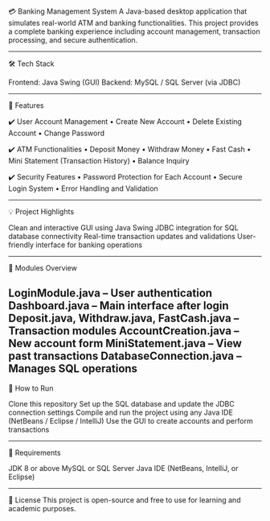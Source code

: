💳 Banking Management System
A Java-based desktop application that simulates real-world ATM and banking functionalities. This project provides a complete banking experience including account management, transaction processing, and secure authentication.

--------------------------------------------------------------------------------------------------------------

🛠️ Tech Stack

Frontend: Java Swing (GUI)
Backend: MySQL / SQL Server (via JDBC)

-------------------------------------------------------------------------------------------------------------------------------------------------
📌 Features

✔️ User Account Management
• Create New Account
• Delete Existing Account
• Change Password

✔️ ATM Functionalities
• Deposit Money
• Withdraw Money
• Fast Cash
• Mini Statement (Transaction History)
• Balance Inquiry

✔️ Security Features
• Password Protection for Each Account
• Secure Login System
• Error Handling and Validation

-------------------------------------------------------------------------------------------------------------------------------------------------
💡 Project Highlights

Clean and interactive GUI using Java Swing
JDBC integration for SQL database connectivity
Real-time transaction updates and validations
User-friendly interface for banking operations

-------------------------------------------------------------------------------------------------------------------------------------------------
📂 Modules Overview

LoginModule.java – User authentication
Dashboard.java – Main interface after login
Deposit.java, Withdraw.java, FastCash.java – Transaction modules
AccountCreation.java – New account form
MiniStatement.java – View past transactions
DatabaseConnection.java – Manages SQL operations
-------------------------------------------------------------------------------------------------------------------------------------------------
🚀 How to Run

Clone this repository
Set up the SQL database and update the JDBC connection settings
Compile and run the project using any Java IDE (NetBeans / Eclipse / IntelliJ)
Use the GUI to create accounts and perform transactions

-------------------------------------------------------------------------------------------------------------------------------------------------
📘 Requirements

JDK 8 or above
MySQL or SQL Server
Java IDE (NetBeans, IntelliJ, or Eclipse)

-------------------------------------------------------------------------------------------------------------------------------------------------

📄 License
This project is open-source and free to use for learning and academic purposes.
